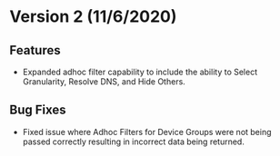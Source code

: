 # Version 2 (11/6/2020)

## Features

+ Expanded adhoc filter capability to include the ability to Select Granularity, Resolve DNS, and Hide Others. 

## Bug Fixes 

+ Fixed issue where Adhoc Filters for Device Groups were not being passed correctly resulting in incorrect data being returned. 

